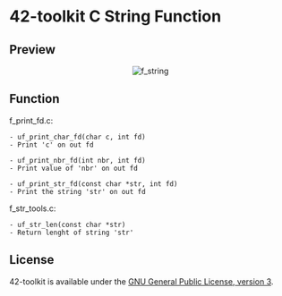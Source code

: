 42-toolkit	C String Function
==========

## Preview

<p align="center" >
	<img src="https://raw.github.com/QuentinPerez/42-toolkit/master/doc/images/f_string.png" alt="f_string" title="f_string">
</p>

## Function

f_print_fd.c:

	- uf_print_char_fd(char c, int fd)
	- Print 'c' on out fd

	- uf_print_nbr_fd(int nbr, int fd)
	- Print value of 'nbr' on out fd

	- uf_print_str_fd(const char *str, int fd)
	- Print the string 'str' on out fd

f_str_tools.c:

	- uf_str_len(const char *str)
	- Return lenght of string 'str'

## License

42-toolkit is available under the [GNU General Public License, version 3](LICENSE).
